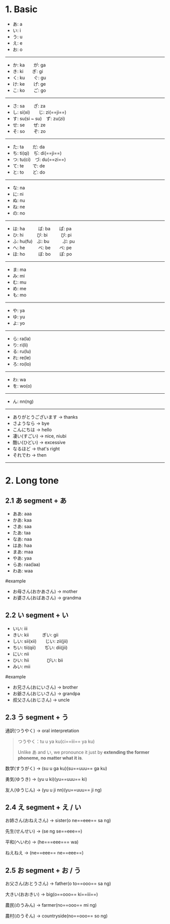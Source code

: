 # 1. Basic

* あ: a
* い: i
* う: u
* え: e
* お: o

---

* か: ka　　が: ga
* き: ki　　ぎ: gi
* く: ku　　ぐ: gu
* け: ke　　げ: ge
* こ: ko　　ご: go

---

* さ: sa　　ざ: za
* し: si(xi)　　じ: zi(==ji==)
* す: su(si ~ su)　ず: zu(zi)
* せ: se　　ぜ: ze
* そ: so　　ぞ: zo

---

* た: ta　　だ: da
* ち: ti(qi)　ぢ: di(==ji==)
* つ: tu(ci)　づ: du(==zi==)
* て: te　　で: de
* と: to　　ど: do

---

* な: na
* に: ni
* ぬ: nu
* ね: ne
* の: no

---

* は: ha　　　ば: ba　　ぱ: pa
* ひ: hi　　　び: bi　　　ぴ: pi
* ふ: hu(fu)　ぶ: bu　　　ぷ: pu
* へ: he　　　べ: be　　ぺ: pe
* ほ: ho　　　ぼ: bo　　ぽ: po

---

* ま: ma
* み: mi
* む: mu
* め: me
* も: mo

---

* や: ya
* ゆ: yu
* よ: yo

---

* ら: ra(la)
* り: ri(li)
* る: ru(lu)
* れ: re(le)
* ろ: ro(lo)

---

* わ: wa
* を: wo(o)

---

* ん: nn(ng)

---

* ありがとうございます -> thanks
* さようなら -> bye
* こんにちは -> hello
* 凄い(すごい) -> nice, niubi
* 酷い(ひどい) -> excessive
* なるほど -> that's right
* それでわ -> then

---

# 2. Long tone

## 2.1 **あ segment + あ**

* ああ: aaa
* かあ: kaa
* さあ: saa
* たあ: taa
* なあ: naa
* はあ: haa
* まあ: maa
* やあ: yaa
* らあ: raa(laa)
* わあ: waa

#example 

* お母さん(おかあさん) -> mother
* お婆さん(おばあさん) -> grandma

## 2.2 い segment + い

* いい: iii
* きい: kii　　　ぎい: gii
* しい: sii(xii)　　じい: zii(jii)
* ちい: tii(qii)　　ぢい: dii(jii)
* にい: nii
* ひい: hii　　　　びい: bii
* みい: mii

#example 

* お兄さん(おにいさん) -> brother
* お爺さん(おじいさん) -> grandpa
* 叔父さん(おじさん) -> uncle

## 2.3 う segment + う

通訳(つうやく) -> oral interpretation

> つうやく：tu u ya ku(ci==iii== ya ku)
>
> Unlike あ and い, we pronounce it just by **extending the former phoneme, no matter what it is**.

数学(すうがく) -> (su u ga ku)(su==uuu== ga ku)

勇気(ゆうき) -> (yu u ki)(yu==uuu== ki)

友人(ゆうじん) -> (yu u ji nn)(yu==uuu== ji ng)

## 2.4 え segment + え / い

お姉さん(おねえさん) -> sister(o ne==eee== sa ng)

先生(せんせい) -> (se ng se==eee==)

平和(へいわ) -> (he===eee=== wa)

ねえねえ -> (ne==eee== ne==eee==)

## 2.5 お segment + お / う

お父さん(おとうさん) -> father(o to==ooo== sa ng)

大きい(おおきい) -> big(o==ooo== ki==iii==)

農民(のうみん) -> farmer(no==ooo== mi ng)

農村(のうそん) -> countryside(no==ooo== so ng)